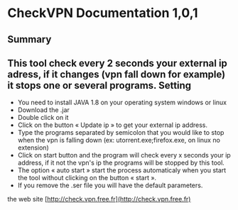 ﻿CheckVPN Documentation 1,0,1
============================
Summary
-------
This tool check every 2 seconds your external ip adress, if it changes (vpn fall down for example) it stops one or several programs.
Setting
-------
- You need to install JAVA 1.8 on your operating system windows or linux
- Download the .jar
- Double click on it
- Click on the button « Update ip » to get your external ip address.
- Type the programs separated by semicolon that you would like to stop when the vpn is falling down (ex: utorrent.exe;firefox.exe, on linux no extension)
- Click on start button and the program will check every x seconds your ip address, if it not the vpn's ip the programs will be stopped by this tool.
- The option « auto start » start the process automaticaly when you start the tool without clicking on the button « start ».
- If you remove the .ser file you will have the default parameters.

the web site [http://check.vpn.free.fr](http://check.vpn.free.fr)
